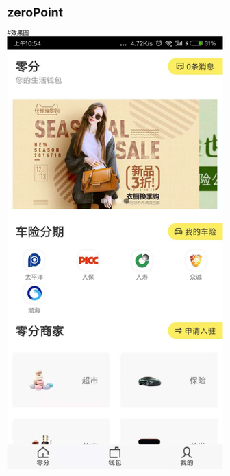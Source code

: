 zeroPoint
=========

#效果图
![首页](https://github.com/ycb0318/zeroPoint/blob/master/app/screenshot/1.jpeg "首页")
